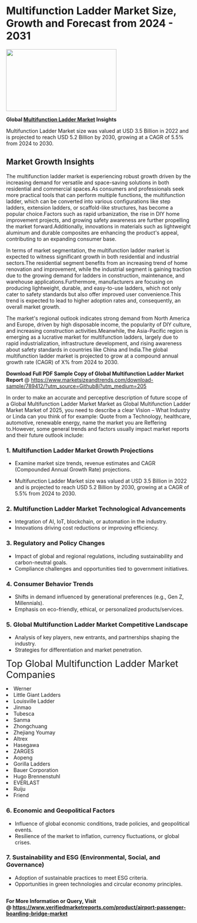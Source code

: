 <H1>Multifunction Ladder Market Size, Growth and Forecast from 2024 - 2031</H1><img class="aligncenter size-medium wp-image-584254" src="https://thirdeyenews.in/wp-content/uploads/2024/09/Global-Market-Research-300x168.jpeg" alt="" width="300" height="168" /><p><strong>Global&nbsp;<a href="https://www.marketsizeandtrends.com/download-sample/789412/?utm_source=Github8j?utm_medium=205">Multifunction Ladder Market</a> Insights</strong></p><p>Multifunction Ladder Market size was valued at USD 3.5 Billion in 2022 and is projected to reach USD 5.2 Billion by 2030, growing at a CAGR of 5.5% from 2024 to 2030.</p><p><h2>Market Growth Insights</h2> <p>The multifunction ladder market is experiencing robust growth driven by the increasing demand for versatile and space-saving solutions in both residential and commercial spaces.As consumers and professionals seek more practical tools that can perform multiple functions, the multifunction ladder, which can be converted into various configurations like step ladders, extension ladders, or scaffold-like structures, has become a popular choice.Factors such as rapid urbanization, the rise in DIY home improvement projects, and growing safety awareness are further propelling the market forward.Additionally, innovations in materials such as lightweight aluminum and durable composites are enhancing the product's appeal, contributing to an expanding consumer base.</p> <p>In terms of market segmentation, the multifunction ladder market is expected to witness significant growth in both residential and industrial sectors.The residential segment benefits from an increasing trend of home renovation and improvement, while the industrial segment is gaining traction due to the growing demand for ladders in construction, maintenance, and warehouse applications.Furthermore, manufacturers are focusing on producing lightweight, durable, and easy-to-use ladders, which not only cater to safety standards but also offer improved user convenience.This trend is expected to lead to higher adoption rates and, consequently, an overall market growth.</p> <p>The market's regional outlook indicates strong demand from North America and Europe, driven by high disposable income, the popularity of DIY culture, and increasing construction activities.Meanwhile, the Asia-Pacific region is emerging as a lucrative market for multifunction ladders, largely due to rapid industrialization, infrastructure development, and rising awareness about safety standards in countries like China and India.The global multifunction ladder market is projected to grow at a compound annual growth rate (CAGR) of X% from 2024 to 2030.</p> <p><span class=""><strong>Download Full PDF Sample Copy of Global Multifunction Ladder Market Report</strong> @ <a href="https://www.marketsizeandtrends.com/download-sample/789412/?utm_source=Github8j?utm_medium=205" target="_blank">https://www.marketsizeandtrends.com/download-sample/789412/?utm_source=Github8j?utm_medium=205</a></span></p><p>In order to make an accurate and perceptive description of future scope of a Global&nbsp;Multifunction Ladder Market Market as Global&nbsp;Multifunction Ladder Market Market of 2025, you need to describe a clear Vision &ndash; What Industry or Linda can you think of for example: Quote from a Technology, healthcare, automotive, renewable energy, name the market you are Reffering to.However, some general trends and factors usually impact market reports and their future outlook include:</p><h3>1.&nbsp;<strong>Multifunction Ladder Market Growth Projections</strong></h3><ul><li>Examine market size trends, revenue estimates and CAGR (Compounded Annual Growth Rate) projections.</li><li><p>Multifunction Ladder Market size was valued at USD 3.5 Billion in 2022 and is projected to reach USD 5.2 Billion by 2030, growing at a CAGR of 5.5% from 2024 to 2030.</p></li></ul><h3>2.&nbsp;<strong>Multifunction Ladder Market Technological Advancements</strong></h3><ul><li>Integration of AI, IoT, blockchain, or automation in the industry.</li><li>Innovations driving cost reductions or improving efficiency.</li></ul><h3>3.&nbsp;<strong>Regulatory and Policy Changes</strong></h3><ul><li>Impact of global and regional regulations, including sustainability and carbon-neutral goals.</li><li>Compliance challenges and opportunities tied to government initiatives.</li></ul><h3>4.&nbsp;<strong>Consumer Behavior Trends</strong></h3><ul><li>Shifts in demand influenced by generational preferences (e.g., Gen Z, Millennials).</li><li>Emphasis on eco-friendly, ethical, or personalized products/services.</li></ul><h3>5.&nbsp;<strong>Global Multifunction Ladder Market Competitive Landscape</strong></h3><ul><li>Analysis of key players, new entrants, and partnerships shaping the industry.</li><li>Strategies for differentiation and market penetration.</li></ul><p data-pm-slice="1 1 []"><span style="color: inherit; font-family: inherit; font-size: 25px;">Top Global Multifunction Ladder Market Companies</span></p><div class="" data-test-id=""><p><li>Werner</li><li> Little Giant Ladders</li><li> Louisville Ladder</li><li> Jinmao</li><li> Tubesca</li><li> Sanma</li><li> Zhongchuang</li><li> Zhejiang Youmay</li><li> Altrex</li><li> Hasegawa</li><li> ZARGES</li><li> Aopeng</li><li> Gorilla Ladders</li><li> Bauer Corporation</li><li> Hugo Brennenstuhl</li><li> EVERLAST</li><li> Ruiju</li><li> Friend</li></p></div><h3>6.&nbsp;<strong>Economic and Geopolitical Factors</strong></h3><ul><li>Influence of global economic conditions, trade policies, and geopolitical events.</li><li>Resilience of the market to inflation, currency fluctuations, or global crises.</li></ul><h3>7.&nbsp;<strong>Sustainability and ESG (Environmental, Social, and Governance)</strong></h3><ul><li>Adoption of sustainable practices to meet ESG criteria.</li><li>Opportunities in green technologies and circular economy principles.</li></ul><h2><strong style="font-size: 14px;">For More Information or Query, Visit @&nbsp;</strong><a style="background-color: #ffffff; font-size: 14px;" href="https://www.marketsizeandtrends.com/report/multifunction-ladder-market/" target="_blank">https://www.verifiedmarketreports.com/product/airport-passenger-boarding-bridge-market</a></h2>